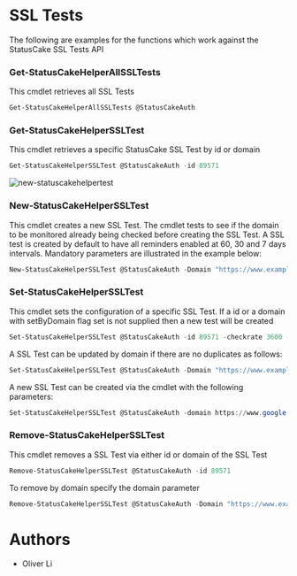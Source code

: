 # SSL Tests

The following are examples for the functions which work against the StatusCake SSL Tests API

### Get-StatusCakeHelperAllSSLTests
This cmdlet retrieves all SSL Tests

```powershell
Get-StatusCakeHelperAllSSLTests @StatusCakeAuth
```

### Get-StatusCakeHelperSSLTest
This cmdlet retrieves a specific StatusCake SSL Test by id or domain

```powershell
Get-StatusCakeHelperSSLTest @StatusCakeAuth -id 89571
```
![new-statuscakehelpertest](https://user-images.githubusercontent.com/30263630/32247953-fb53194c-be7b-11e7-99df-490f892de6c1.png)

### New-StatusCakeHelperSSLTest
This cmdlet creates a new SSL Test. The cmdlet tests to see if the domain to be monitored already being checked before creating the SSL Test. A SSL test is created by default to have all reminders enabled at 60, 30 and 7 days intervals. Mandatory parameters are illustrated in the example below:

```powershell
New-StatusCakeHelperSSLTest @StatusCakeAuth -Domain "https://www.example.com" -checkrate 3600
```

### Set-StatusCakeHelperSSLTest
This cmdlet sets the configuration of a specific SSL Test. If a id or a domain with setByDomain flag set is not supplied then a new test will be created

```powershell
Set-StatusCakeHelperSSLTest @StatusCakeAuth -id 89571 -checkrate 3600 -Alert_At @("14","90","120") 
```
A SSL Test can be updated by domain if there are no duplicates as follows:
```powershell
Set-StatusCakeHelperSSLTest @StatusCakeAuth -Domain "https://www.example.com" -checkrate 3600 -Alert_At @("14","90","120") -SetByDomain
```
A new SSL Test can be created via the cmdlet with the following parameters:
```powershell
Set-StatusCakeHelperSSLTest @StatusCakeAuth -domain https://www.google.com -CheckRate "3600" -contact_groups "0" -alert_expiry 0 -alert_reminder 0 -alert_broken 0 -Alert_At @("14","90","120")
```

### Remove-StatusCakeHelperSSLTest
This cmdlet removes a SSL Test via either id or domain of the SSL Test

```powershell
Remove-StatusCakeHelperSSLTest @StatusCakeAuth -id 89571
```
To remove by domain specify the domain parameter
```powershell
Remove-StatusCakeHelperSSLTest @StatusCakeAuth -Domain "https://www.example.com"
```

# Authors
- Oliver Li